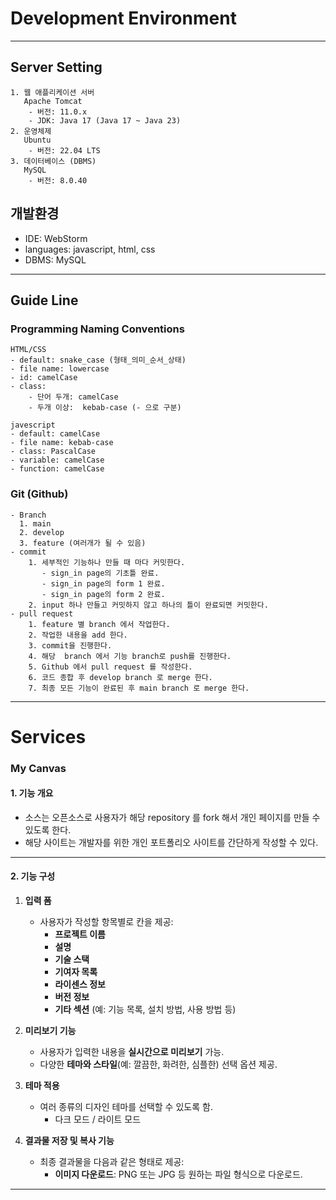 # Development Environment

---
## Server Setting
    1. 웹 애플리케이션 서버
       Apache Tomcat
        - 버전: 11.0.x
        - JDK: Java 17 (Java 17 ~ Java 23)
    2. 운영체제
       Ubuntu
        - 버전: 22.04 LTS
    3. 데이터베이스 (DBMS)
       MySQL
        - 버전: 8.0.40
## 개발환경
   - IDE: WebStorm
   - languages: javascript, html, css
   - DBMS: MySQL
---
## Guide Line

### Programming Naming Conventions
    HTML/CSS
    - default: snake_case (형태_의미_순서_상태)
    - file name: lowercase
    - id: camelCase
    - class:
        - 단어 두개: camelCase 
        - 두개 이상:  kebab-case (- 으로 구분)

    javescript
    - default: camelCase
    - file name: kebab-case
    - class: PascalCase
    - variable: camelCase
    - function: camelCase

### Git (Github)
    - Branch
      1. main
      2. develop
      3. feature (여러개가 될 수 있음)
    - commit
        1. 세부적인 기능하나 만들 때 마다 커밋한다.
           - sign_in page의 기초틀 완료.
           - sign_in page의 form 1 완료.
           - sign_in page의 form 2 완료.
        2. input 하나 만들고 커밋하지 않고 하나의 틀이 완료되면 커밋한다.
    - pull request
        1. feature 별 branch 에서 작업한다.
        2. 작업한 내용을 add 한다.
        3. commit을 진행한다.
        4. 해당  branch 에서 기능 branch로 push를 진행한다.
        5. Github 에서 pull request 를 작성한다.
        6. 코드 종합 후 develop branch 로 merge 한다.
        7. 최종 모든 기능이 완료된 후 main branch 로 merge 한다.
---
# Services

### My Canvas
#### 1. **기능 개요**

- 소스는 오픈소스로 사용자가 해당 repository 를 fork 해서 개인 페이지를 만들 수 있도록 한다.
- 해당 사이트는 개발자를 위한 개인 포트폴리오 사이트를 간단하게 작성할 수 있다.

---
#### 2. **기능 구성**

1. **입력 폼**

    - 사용자가 작성할 항목별로 칸을 제공:
        - **프로젝트 이름**
        - **설명**
        - **기술 스택**
        - **기여자 목록**
        - **라이센스 정보**
        - **버전 정보**
        - **기타 섹션** (예: 기능 목록, 설치 방법, 사용 방법 등)
2. **미리보기 기능**
    - 사용자가 입력한 내용을 **실시간으로 미리보기** 가능.
    - 다양한 **테마와 스타일**(예: 깔끔한, 화려한, 심플한) 선택 옵션 제공.
3. **테마 적용**
    - 여러 종류의 디자인 테마를 선택할 수 있도록 함.
        - 다크 모드 / 라이트 모드
4. **결과물 저장 및 복사 기능**
    - 최종 결과물을 다음과 같은 형태로 제공:
        - **이미지 다운로드**: PNG 또는 JPG 등 원하는 파일 형식으로 다운로드.
---